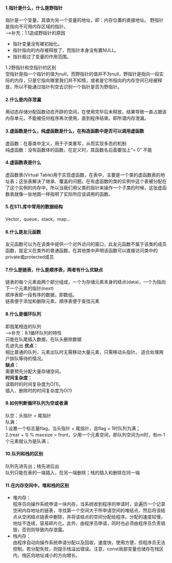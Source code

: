 #### 1.指针是什么，什么是野指针
指针是一个变量，其值为另一个变量的地址，即：内存位置的直接地址。
野指针是指向不可用内存区域的指针。  
-->补充：1.1造成野指针的原因  
- 指针变量没有被初始化。  
- 指针指向的内存被释放了，而指针本身没有置NULL。  
- 指针超过了变量的作用范围。  

1.2野指针和空指针的区别  
空指针是指一个指针的值为null，而野指针的值并不为null，野指针是指向一段实际的内存，只是它指向哪里我们并不知情，或者是它所指向的内存空间已经被释放，所以不能通过指针判空去识别一个指针是否为野指针。

#### 2.什么是内存泄漏
用动态存储分配函数动态开辟的空间，在使用完毕后未释放，结果导致一直占据该内存单元，不能被任何程序再次使用，直到程序结束。即所谓内存泄漏。

#### 3.虚函数是什么，纯虚函数是什么，在构造函数中是否可以调用虚函数
虚函数：在基类中定义，用于子类重写，从而实现多态的机制  
纯虚函数：没有函数体的函数，在定义时，其函数名后面要加上“= 0”
不能

#### 4.虚函数表是什么
虚函数表(Virtual Table)用于实现虚函数，在表中，主要是一个类的虚函数表的地址表；这张表解决了继承、覆盖的问题。在有虚函数的类的实例中这个表被分配在了这个实例的内存中，所以当我们用父类的指针来操作一个子类的时候，这张虚函数表就像一张地图一样指明了实际所应该调用的函数。

#### 5.在STL库中常用的数据结构
Vector，queue，stack，map...

#### 6.什么是友元函数
友元函数可以为在该类中提供一个对外访问的窗口，此友元函数不属于该类的成员函数，是定义在类外的普通函数。在其他类中声明该函数可以直接访问类中的private或protected成员

#### 7.什么是链表，什么是顺序表，两者有什么优缺点
链表的每个元素由两个部分组成，一个为存储元素本身的结点(data)，一个为指向下一个元素的指针(next)  
顺序表即一段有序的数据，即数组。  
链表便于添加和删除元素，顺序表便于查找元素

#### 8.什么是循环队列
即首尾相连的队列  
-->补充：8.1循环队列的特性  
只能在队尾插入数据，在队头删除数据  
先进先出
**优点：**  
相比普通的队列，元素出队时无需移动大量元素，只需移动头指针。
适合处理用户排队等待的情况。  
**缺点：**  
需要预先分配大量存储空间。  
**时间复杂度：**  
    读取时的时间复杂度为O(1)。  
    插入、删除时的时间复杂度为O(1)  

#### 9.如何判断循环队列为空或者满
队空：头指针 = 尾指针  
队满：  
1.设置一个标志量flag，当头指针 = 尾指针，且flag = 1时队列为满；  
2.(rear + 1) % maxsize = front，少用一个元素空间，即队列空间为m时，有m-1个元素就认为是队满；  
      
#### 10.队列和栈的区别
队列先进先出；栈先进后出  
队列只能在表的一端插入，在另一端删除；栈的插入和删除在同一端

#### 11.在内存空间中，堆和栈的区别
 - 堆内存：  
程序员向操作系统申请一块内存，当系统收到程序的申请时，会遍历一个记录空闲内存地址的链表，寻找第一个空间大于所申请空间的堆结点，然后将该结点从空闲结点链表中删除，并将该结点的空间分配给程序。分配的速度较慢，地址不连续，容易碎片化。此外，由程序员申请，同时也必须由程序员负责销毁，否则则导致内存泄露。
- 栈内存：  
由程序自动向操作系统申请分配以及回收，速度快，使用方便，但程序员无法控制。若分配失败，则提示栈溢出错误。注意，const局部变量也储存在栈区内，栈区向地址减小的方向增长。